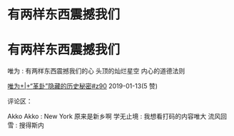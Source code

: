 # 有两样东西震撼我们

# 有两样东西震撼我们

唯为 : 有两样东西震撼我们的心 头顶的灿烂星空 内心的道德法则

[唯为](https://mp.weixin.qq.com/s/dGkxlUwbBU3NQJnTVcNNMA)[+|+“](https://mp.weixin.qq.com/s/dGkxlUwbBU3NQJnTVcNNMA)[革卦](https://mp.weixin.qq.com/s/dGkxlUwbBU3NQJnTVcNNMA)[”](https://mp.weixin.qq.com/s/dGkxlUwbBU3NQJnTVcNNMA)[隐藏的历史秘密](https://mp.weixin.qq.com/s/dGkxlUwbBU3NQJnTVcNNMA)[#z90](https://mp.weixin.qq.com/s/dGkxlUwbBU3NQJnTVcNNMA) 2019-01-13(5 赞)

评论区：

Akko Akko : New York 原来是新乡啊 学无止境 : 我想看打码的内容唯大 流风回雪 : 搜得斯内